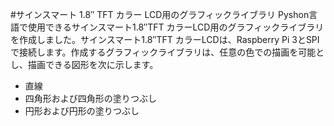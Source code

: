 #サインスマート 1.8″ TFT カラー LCD用のグラフィックライブラリ
Pyshon言語で使用できるサインスマート1.8″TFT カラーLCD用のグラフィックライブラリを作成しました。サインスマート1.8″TFT カラーLCDは、Raspberry Pi 3とSPIで接続します。作成するグラフィックライブラリは、任意の色での描画を可能とし、描画できる図形を次に示します。
* 直線
* 四角形および四角形の塗りつぶし
* 円形および円形の塗りつぶし
